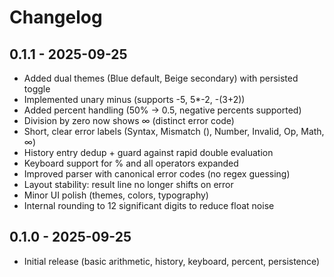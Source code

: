 # Changelog

## 0.1.1 - 2025-09-25
- Added dual themes (Blue default, Beige secondary) with persisted toggle
- Implemented unary minus (supports -5, 5*-2, -(3+2))
- Added percent handling (50% -> 0.5, negative percents supported)
- Division by zero now shows ∞ (distinct error code)
- Short, clear error labels (Syntax, Mismatch (), Number, Invalid, Op, Math, ∞)
- History entry dedup + guard against rapid double evaluation
- Keyboard support for % and all operators expanded
- Improved parser with canonical error codes (no regex guessing)
- Layout stability: result line no longer shifts on error
- Minor UI polish (themes, colors, typography)
- Internal rounding to 12 significant digits to reduce float noise

## 0.1.0 - 2025-09-25
- Initial release (basic arithmetic, history, keyboard, percent, persistence)